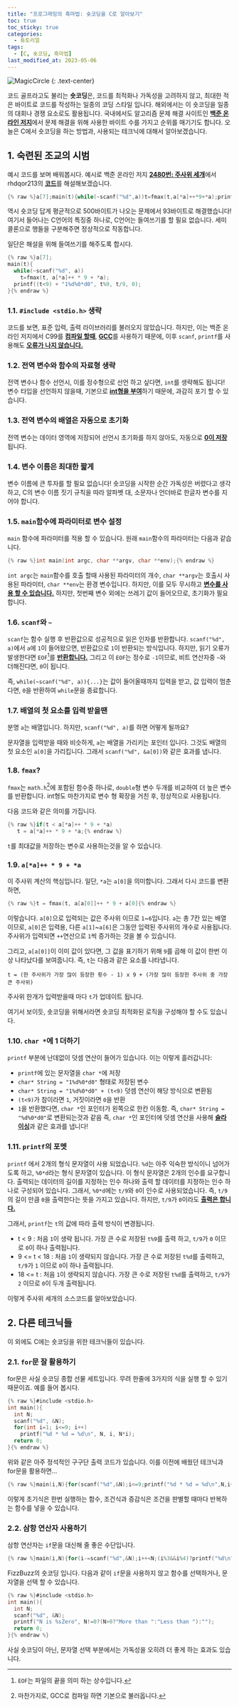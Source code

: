 ```yaml
---
title: "프로그래밍의 흑마법: 숏코딩을 C로 알아보기"
toc: true
toc_sticky: true
categories:
  - 튜토리얼
tags:
  - [C, 숏코딩, 흑마법]
last_modified_at: 2023-05-06
---
```

![MagicCircle](https://github.com/MOJAN3543/MOJAN3543.github.io/blob/main/_posts/ShortCodingInC/magiccircle.png?raw=true "MagicCircle")
{: .text-center}   
    
코드 골프라고도 불리는 **숏코딩**은, 코드를 최적화나 가독성을 고려하지 않고, 최대한 적은 바이트로 코드를 작성하는 일종의 코딩 스타일 입니다. 해외에서는 이 숏코딩을 일종의 대회나 경쟁 요소로도 활용됩니다. 국내에서도 알고리즘 문제 해결 사이트인 [**백준 온라인 저지**](https:boj.kr)에서 문제 해결을 위해 사용한 바이트 수를 가지고 순위를 매기기도 합니다. 오늘은 C에서 숏코딩을 하는 방법과, 사용되는 테크닉에 대해서 알아보겠습니다.

## 1. 숙련된 조교의 시범
예시 코드를 보며 배워봅시다. 예시로 백준 온라인 저지 [**2480번: 주사위 세개**](https://www.acmicpc.net/problem/2480)에서 rhdqor213의 [**코드**](https://www.acmicpc.net/source/48955372)를 해설해보겠습니다.   
```c
{% raw %}a[7];main(t){while(~scanf("%d",a))t=fmax(t,a[*a]++*9+*a);printf((t<9)+"1%d%0*d0",t%9,t/9,0);}{% endraw %}
```
역시 숏코딩 답게 평균적으로 500바이트가 나오는 문제에서 93바이트로 해결했습니다! 여기서 들어나는 C언어의 특징중 하나로, C언어는 들여쓰기를 할 필요 없습니다. 세미콜론으로 행들을 구분해주면 정상적으로 작동합니다.   
   
일단은 해설을 위해 들여쓰기를 해주도록 합시다.   
```c
{% raw %}a[7];
main(t){
  while(~scanf("%d", a))
    t=fmax(t, a[*a]++ * 9 + *a);
  printf((t<9) + "1%d%0*d0", t%9, t/9, 0);
}{% endraw %}
```  
  
### 1.1. `#include <stdio.h>` 생략
코드를 보면, 표준 입력, 출력 라이브러리를 불러오지 않았습니다. 하지만, 이는 백준 온라인 저지에서 C99를 [**컴파일 할때**](https://help.acmicpc.net/language/info), [**GCC**](https://gcc.gnu.org/)를 사용하기 때문에, 이후 `scanf`, `printf`를 사용해도 [**오류가 나지 않습니다.**](https://stackoverflow.com/questions/2199076/printf-and-scanf-work-without-stdio-h-why?noredirect=1&lq=1)  
   
### 1.2. 전역 변수와 함수의 자료형 생략
전역 변수나 함수 선언시, 이를 정수형으로 선언 하고 싶다면, `int`를 생략해도 됩니다! 변수 타입을 선언하지 않을때, 기본으로 [**int형을 부여**](https://ideone.com/v2P7Rl)하기 때문에, 과감히 포기 할 수 있습니다.   
   
### 1.3. 전역 변수의 배열은 자동으로 초기화
전역 변수는 데이터 영역에 저장되어 선언시 초기화를 하지 않아도, 자동으로 [**0이 저장**](https://ideone.com/ou9vUa)됩니다.  
  
### 1.4. 변수 이름은 최대한 짧게
변수 이름에 큰 투자를 할 필요 없습니다! 숏코딩을 시작한 순간 가독성은 버렸다고 생각하고, C의 변수 이름 짓기 규칙을 따라 알파벳 대, 소문자나 언더바로 한글자 변수를 지어야 합니다.  
  
### 1.5. `main`함수에 파라미터로 변수 설정
`main` 함수에 파라미터를 적용 할 수 있습니다. 원래 `main`함수의 파라미터는 다음과 같습니다.
```c
{% raw %}int main(int argc, char **argv, char **env);{% endraw %}
```   
`int argc`는 `main`함수를 호출 할때 사용된 파라미터의 개수, `char **argv`는 호출시 사용된 파라미터, `char **env`는 환경 변수입니다. 하지만, 이를 모두 무시하고 [**변수를 사용 할 수 있습니다.**](https://ideone.com/nlAmiV) 하지만, 첫번째 변수 외에는 쓰레기 값이 들어오므로, 초기화가 필요합니다.   
   
### 1.6. `scanf`와 `~`
`scanf`는 함수 실행 후 반환값으로 성공적으로 읽은 인자를 반환합니다. `scanf("%d", a)`에서 `a`에 `1`이 들어왔으면, 반환값으로 `1`이 반환되는 방식입니다. 하지만, 읽기 오류가 발생한다면 `EOF`[^1]를 [**반환합니다.**](
https://ideone.com/vTIJm0) 그리고 이 `EOF`는 정수로 `-1`이므로, 비트 연산자중 `~`와 더해진다면, `0`이 됩니다.   
   
즉, `while(~scanf("%d", a)){...}`는 값이 들어올때까지 입력을 받고, 값 입력이 멈춘다면, `0`을 반환하여 `while`문을 종료합니다.   
   
### 1.7. 배열의 첫 요소를 입력 받을땐
분명 `a`는 배열입니다. 하지만, `scanf("%d", a)`를 하면 어떻게 될까요?   
  
문자열을 입력받을 때와 비슷하게, `a`는 배열을 가리키는 포인터 입니다. 그것도 배열의 첫 요소인 `a[0]`을 가리킵니다. 그래서 `scanf("%d", &a[0])`와 같은 효과를 냅니다.  
  
### 1.8. `fmax`?
`fmax`는 `math.h`[^2]에 포함된 함수중 하나로, `double`형 변수 두개를 비교하여 더 높은 변수를 반환합니다. int형도 마찬가지로 변수 형 확장을 거친 후, 정상적으로 사용됩니다.  
   
다음 코드와 같은 의미를 가집니다.   
```c
{% raw %}if(t < a[*a]++ * 9 + *a)
   t = a[*a]++ * 9 + *a;{% endraw %}
```   
`t`를 최대값을 저장하는 변수로 사용하는것을 알 수 있습니다.   

### 1.9. `a[*a]++ * 9 + *a`
이 주사위 계산의 핵심입니다. 일단, `*a`는 `a[0]`을 의미합니다. 그래서 다시 코드를 변환 하면,   
```c
{% raw %}t = fmax(t, a[a[0]]++ * 9 + a[0]{% endraw %}
```   
이렇습니다. `a[0]`으로 입력되는 값은 주사위 이므로 `1`~`6`입니다. `a`는 총 7칸 있는 배열이므로, `a[0]`은 입력용, 다른 `a[1]`~`a[6]`은 그동안 입력된 주사위의 개수로 사용됩니다. 주사위가 입력되면 `++`연산으로 `1`씩 증가하는 것을 볼 수 있습니다.   
   
그리고, `a[a[0]]`이 이미 값이 있다면, 그 값을 표기하기 위해 `9`를 곱해 이 값이 한번 이상 나타났다를 보여줍니다. 즉, `t`는 다음과 같은 요소를 나타냅니다.   
```
t = (한 주사위가 가장 많이 등장한 횟수 - 1) x 9 + (가장 많이 등장한 주사위 중 가장 큰 주사위)
```   
주사위 한개가 입력받을때 마다 `t`가 업데이트 됩니다.   
   
여기서 보이듯, 숏코딩을 위해서라면 숏코딩 최적화된 로직을 구성해야 할 수도 있습니다.   

### 1.10. `char *`에 1 더하기
`printf` 부분에 난데없이 덧셈 연산이 들어가 있습니다. 이는 이렇게 흘러갑니다:   
* `printf`에 있는 문자열을 `char *`에 저장
* `char* String = "1%d%0*d0"` 형태로 저장된 변수
* `char* String = "1%d%0*d0" + (t<9)` 덧셈 연산이 해당 방식으로 변환됨
* `(t<9)`가 참이라면 `1`, 거짓이라면 `0`을 반환
* `1`을 반환했다면, `char *`인 포인터가 왼쪽으로 한칸 이동함. 즉, `char* String = "%d%0*d0"`로 변환되는것과 같음
즉, `char *`인 포인터에 덧셈 연산을 사용해 [**슬라이싱**](https://ideone.com/9zQhHI)과 같은 효과를 냅니다!
   
### 1.11. `printf`의 포멧
`printf` 에서 2개의 형식 문자열이 사용 되었습니다. `%d`는 아주 익숙한 방식이니 넘어가도록 하고, `%0*d`라는 형식 문자열이 있습니다. 이 형식 문자열은 2개의 인수를 요구합니다. 출력되는 데이터의 길이를 지정하는 인수 하나와 출력 할 데이터를 지정하는 인수 하나로 구성되어 있습니다. 그래서, `%0*d`에는 `t/9`와 `0`이 인수로 사용되었습니다. 즉, `t/9`의 길이 만큼 `0`을 출력한다는 뜻을 가지고 있습니다. 하지만, `t/9`가 `0`이라도 [**출력은 합니다.**](https://ideone.com/9QYy3q)  
   
그래서, `printf`는 `t`의 값에 따라 출력 방식이 변경됩니다.   
* t < 9        : 처음 `1`이 생략 됩니다. 가장 큰 수로 저장된 `t%9`를 출력 하고, `t/9`가 `0` 이므로 `0`이 하나 출력됩니다.
* 9 <= t < 18  : 처음 `1`이 생략되지 않습니다. 가장 큰 수로 저장된 `t%d`를 출력하고, `t/9`가 `1` 이므로 `0`이 하나 출력됩니다.
* 18 <= t      : 처음 `1`이 생략되지 않습니다. 가장 큰 수로 저장된 `t%d`를 출력하고, `t/9`가 `2` 이므로 `0`이 두개 출력됩니다.
   
이렇게 주사위 세개의 소스코드를 알아보았습니다.   
   
## 2. 다른 테크닉들
이 외에도 C에는 숏코딩을 위한 테크닉들이 있습니다.

### 2.1. `for`문 잘 활용하기
for문은 사실 숏코딩 종합 선물 세트입니다. 무려 한줄에 3가지의 식을 실행 할 수 있기 때문이죠. 예를 들어 봅시다.   
   
```c
{% raw %}#include <stdio.h>
int main(){
  int N;
  scanf("%d", &N);
  for(int i=1; i<=9; i++)
    printf("%d * %d = %d\n", N, i, N*i);
  return 0;
}{% endraw %}
```   
위와 같은 아주 정석적인 구구단 출력 코드가 있습니다. 이를 이전에 배웠던 테크닉과 for문을 활용하면...   
```c
{% raw %}main(i,N){for(scanf("%d",&N);i<=9;printf("%d * %d = %d\n",N,i++,N*i));}{% endraw %}
```   
이렇게 초기식은 한번 실행하는 함수, 조건식과 증감식은 조건을 판별할 때마다 반복하는 함수를 넣을 수 있습니다.
    
### 2.2. 삼항 연산자 사용하기
삼항 연산자는 `if`문을 대신해 줄 좋은 수단입니다.   
   
```c
{% raw %}main(i,N){for(i-=scanf("%d",&N);i++<N;(i%3&&i%4)?printf("%d\n",i):printf("%s%s\n",i%3?"":"Fizz",i%4?"":"Buzz"));}{% endraw %}
```    
FizzBuzz의 숏코딩 입니다. 다음과 같이 `if`문을 사용하지 않고 함수를 선택하거나, 문자열을 선택 할 수 있습니다.   
```c
{% raw %}#include <stdio.h>
int main(){
  int N;
  scanf("%d", &N);
  printf("N is %sZero", N!=0?(N>0?"More than ":"Less than "):"");
  return 0;
}{% endraw %}
```   
사실 숏코딩이 아닌, 문자열 선택 부분에서는 가독성을 오히려 더 좋게 하는 효과도 있습니다.

[^1]: `EOF`는 파일의 끝을 의미 하는 상수입니다.
[^2]: 마찬가지로, GCC로 컴파일 하면 기본으로 불러옵니다.
